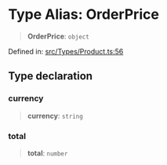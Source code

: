 # Type Alias: OrderPrice

> **OrderPrice**: `object`

Defined in: [src/Types/Product.ts:56](https://github.com/Fokusdotid/Baileys/blob/3623833a320f5e60f370ef835f3de341453290f5/src/Types/Product.ts#L56)

## Type declaration

### currency

> **currency**: `string`

### total

> **total**: `number`
